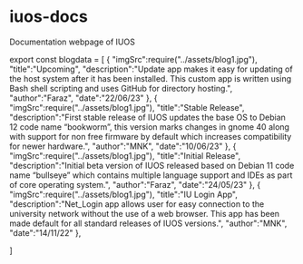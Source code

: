 # iuos-docs
Documentation webpage of IUOS

export const blogdata = [
  {
    "imgSrc":require("../assets/blog1.jpg"),
    "title":"Upcoming",
    "description":"Update app makes it easy for updating of the host system after it has been installed. This custom app is written using Bash shell scripting and uses GitHub for directory hosting.",
    "author":"Faraz",
    "date":"22/06/23"
  },
  {
    "imgSrc":require("../assets/blog1.jpg"),
    "title":"Stable Release",
    "description":"First stable release of IUOS updates the base OS to Debian 12 code name “bookworm”, this version marks changes in gnome 40 along with support for non free firmware by default which increases compatibility for newer hardware.",
    "author":"MNK",
    "date":"10/06/23"
  },
  {
    "imgSrc":require("../assets/blog1.jpg"),
    "title":"Initial Release",
    "description":"Initial beta version of IUOS released based on Debian 11 code name “bullseye” which contains multiple language support and IDEs as part of core operating system.",
    "author":"Faraz",
    "date":"24/05/23"
  },
  {
    "imgSrc":require("../assets/blog1.jpg"),
    "title":"IU Login App",
    "description":"Net_Login app allows user for easy connection to the university network without the use of a web browser. This app has been made default for all standard releases of IUOS versions.",
    "author":"MNK",
    "date":"14/11/22"
  },



  
]

